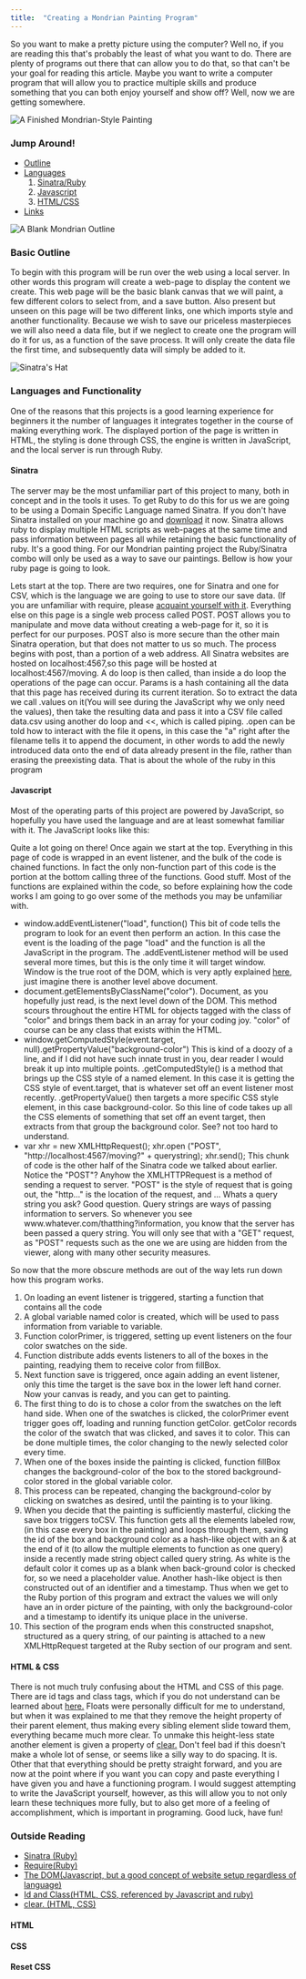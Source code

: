 ```yaml
---
title:  "Creating a Mondrian Painting Program"
---
```

<p class="article_para"> 
So you want to make a pretty picture using the computer?  Well no, if you are reading this that's probably the least of what you want to do.  There are plenty of programs out there that can allow you to do that, so that can't be your goal for reading this article.  Maybe you want to write a computer program that will allow you to practice multiple skills and produce something that you can both enjoy yourself and show off?  Well, now we are getting somewhere.
</p>

<div style="align-self: center;">
  <img src="{{ site.url }}/assets/Finished.png" alt ="A Finished Mondrian-Style Painting" class="mondrian">
</div>
<div>
  <h3>Jump Around!</h3>
  <ul>
    <li>
      <a href ="#basicOutline">Outline</a>
    </li>
    <li>
      <a href ="#languages">Languages</a>
      <ol>
        <li>
          <a href ="#sinatra">Sinatra/Ruby</a>
        </li>
        <li>
          <a href = "#javascript">Javascript</a>
        </li>
        <li>
          <a href = "#htmlCss">HTML/CSS</a>
        </li>
      </ol>
    </li>
    <li>
      <a href="#links">Links</a>
    </li>
  </ul>
</div>
<div style="align-self: center;">
  <img src="{{ site.url }}/assets/Blank.png" alt="A Blank Mondrian Outline" class="mondrian">
</div>
<h3 id ="basicOutline"> Basic Outline </h3>
<p class="article_para"> To begin with this program will be run over the web using a local server. In other words this program will create a web-page to display the content we create.  This web page will be the basic blank canvas that we will paint, a few different colors to select from, and a save button.  Also present but unseen on this page will be two different links, one which imports style and another functionality. Because we wish to save our priceless masterpieces we will also need a data file, but if we neglect to create one the program will do it for us, as a function of the save process.  It will only create the data file the first time, and subsequently data will simply be added to it. </p>
<div style="align-self: center">
  <img src="{{ site.url }}/assets/sinatra.png" alt="Sinatra's Hat" class="articleImage">
</div>

<h3 id ="languages">Languages and Functionality</h3>
<p class="article_para">One of the reasons that this projects is a good learning experience for beginners it the number of languages it integrates together in the course of making everything work.  The displayed portion of the page is written in HTML, the styling is done through CSS, the engine is written in JavaScript, and the local server is run through Ruby.</p>

<h4 id="sinatra">Sinatra</h4>
<p class="article_para">The server may be the most unfamiliar part of this project to many, both in concept and in the tools it uses.  To get Ruby to do this for us we are going to be using a Domain Specific Language named Sinatra. If you don't have Sinatra installed on your machine go and <a href="https://www.digitalocean.com/community/tutorials/how-to-install-and-get-started-with-sinatra-on-your-system-or-vps" target ="blank">download</a> it now. Sinatra allows ruby to display multiple HTML scripts as web-pages at the same time and pass information between pages all while retaining the basic functionality of ruby. It's a good thing. For our Mondrian painting project the Ruby/Sinatra combo will only be used as a way to save our paintings. Bellow is how your ruby page is going to look. </p>

<script src="https://gist.github.com/bdfairbanks/5371d9a8f19e19f58a5d6c64052b7a91.js"></script>

<p class="article_para">
Lets start at the top.  There are two requires, one for Sinatra and one for CSV, which is the language we are going to use to store our save data. (If you are unfamiliar with require, please <a href="http://rubylearning.com/satishtalim/including_other_files_in_ruby.html" target="blank">acquaint yourself with it</a>. Everything else on this page is a single web process called POST.  POST allows you to manipulate and move data without creating a web-page for it, so it is perfect for our purposes.  POST also is more secure than the other main Sinatra operation, but that does not matter to us so much.  The process begins with post, than a portion of a web address.  All Sinatra websites are hosted on localhost:4567,so this page will be hosted at localhost:4567/moving. A do loop is then called, than inside a do loop the operations of the page can occur.  Params is a hash containing all the data that this page has received during its current iteration. So to extract the data we call .values on it(You will see during the JavaScript why we only need the values), then take the resulting data and pass it into a CSV file called data.csv using another do loop and <<, which is called piping.  .open can be told how to interact with the file it opens, in this case the "a" right after the filename tells it to append the document, in other words to add the newly introduced data onto the end of data already present in the file, rather than erasing the preexisting data. That is about the whole of the ruby in this program
</p>

<h4 id= "javascript">Javascript</h4>
<p class="article_para">Most of the operating parts of this project are powered by JavaScript, so hopefully you have used the language and are at least somewhat familiar with it. The JavaScript looks like this:</p>

<script src="https://gist.github.com/bdfairbanks/0b2c6eec36edc5576b41a75857bd14af.js"></script>

<p class="article_para">Quite a lot going on there! Once again we start at the top.  Everything in this page of code is wrapped in an event listener, and the bulk of the code is chained functions.  In fact the only non-function part of this code is the portion at the bottom calling three of the functions.  Good stuff. Most of the functions are explained within the code, so before explaining how the code works I am going to go over some of the methods you may be unfamiliar with.</p>
<ul>
  <li> 
  window.addEventListener("load", function()  This bit of code tells the program to look for an event then perform an action.  In this case the event is the loading of the page "load" and the function is all the JavaScript in the program. The .addEventListener method will be used several more times, but this is the only time it will target window.  Window is the true root of the DOM, which is very aptly explained <a href = "https://www.w3schools.com/js/js_htmldom.asp" target="blank">here</a>, just imagine there is another level above document.
  </li>
  <li>
  document.getElementsByClassName("color").   Document, as you hopefully just read, is the next level down of the DOM.  This method scours throughout the entire HTML for objects tagged with the class of "color" and brings them back in an array for your coding joy.  "color" of course can be any class that exists within the HTML. 
  </li>
  <li>
  window.getComputedStyle(event.target, null).getPropertyValue("background-color") This is kind of a doozy of a line, and if I did not have such innate trust in you, dear reader I would break it up into multiple points. .getComputedStyle() is a method that brings up the CSS style of a named element.  In this case it is getting the CSS style of event.target, that is whatever set off an event listener most recently. .getPropertyValue() then targets a more specific CSS style element, in this case background-color.  So this line of code takes up all the CSS elements of something that set off an event target, then extracts from that group the background color.  See? not too hard to understand.
  </li>
  <li>
  var xhr = new XMLHttpRequest();
  xhr.open ("POST", "http://localhost:4567/moving?" + querystring);
  xhr.send();
  This chunk of code is the other half of the Sinatra code we talked about earlier.  Notice the "POST"?  Anyhow the XMLHTTPRequest is a method of sending a request to server.  "POST" is the style of request that is going out, the "http..." is the location of the request, and ... Whats a query string you ask?  Good question.  Query strings are ways of passing information to servers.  So whenever you see www.whatever.com/thatthing?information, you know that the server has been passed a query string.  You will only see that with a "GET" request, as "POST" requests such as the one we are using are hidden from the viewer, along with many other security measures.
  </li>
</ul>
<p class="article_para"> So now that the more obscure methods are out of the way lets run down how this program works. </p>

<ol>
  <li> 
  On loading an event listener is triggered, starting a function that contains all the code
  </li>
  <li> 
  A global variable named color is created, which will be used to pass information from variable to variable.
  </li>
  <li>
  Function colorPrimer, is triggered, setting up event listeners on the four color swatches on the side.
  </li>
  <li>
  Function distribute adds events listeners to all of the boxes in the painting, readying them to receive color from fillBox.
  </li>
  <li>
  Next function save is triggered, once again adding an event listener, only this time the target is the save box in the lower left hand corner.  Now your canvas is ready, and you can get to painting.
  </li>
  <li>
  The first thing to do is to chose a color from the swatches on the left hand side. When one of the swatches is clicked, the colorPrimer event trigger goes off, loading and running function getColor.  getColor records the color of the swatch that was clicked, and saves it to color.  This can be done multiple times, the color changing to the newly selected color every time. 
  </li>
  <li>
  When one of the boxes inside the painting is clicked, function fillBox changes the background-color of the box to the stored background-color stored in the global variable color.  
  </li>
  <li>
  This process can be repeated, changing the background-color by clicking on swatches as desired, until the painting is to your liking.
  </li>
  <li>
  When you decide that the painting is sufficiently masterful, clicking the save box triggers toCSV.  This function gets all the elements labeled row, (in this case every box in the painting) and loops through them, saving the id of the box and background color as a hash-like object with an & at the end of it (to allow the multiple elements to function as one query) inside a  recently made string object called query string. As white is the default color it comes up as a blank when back-ground color is checked for, so we need a placeholder value.  Another hash-like object is then constructed out of an identifier and a timestamp.  Thus when we get to the Ruby portion of this program and extract the values we will only have an in order picture of the painting, with only the background-color and a timestamp to identify its unique place in the universe.
  </li>
  <li>
  This section of the program ends when this constructed snapshot, structured as a query string, of our painting is attached to a new XMLHttpRequest targeted at the Ruby section of our program and sent.  
  </li>  
</ol>
<h4 id="htmlCss"> HTML & CSS</h4>

<p class="article_para"> There is not much truly confusing about the HTML and CSS of this page.  There are id tags and class tags, which if you do not understand can be learned about <a href = "https://css-tricks.com/the-difference-between-id-and-class/" target ="blank">here.</a> Floats were personally difficult for me to understand, but when it was explained to me that they remove the height property of their parent element, thus making every sibling element slide toward them, everything became much more clear.  To unmake this height-less state another element is given a property of <a href ="https://www.w3schools.com/cssref/pr_class_clear.asp" target = "blank"> clear.</a> Don't feel bad if this doesn't make a whole lot of sense, or seems like a silly way to do spacing.  It is.  Other that that everything should be pretty straight forward, and you are now at the point where if you want you can copy and paste everything I have given you and have a functioning program.  I would suggest attempting to write the JavaScript yourself, however, as this will allow you to not only learn these techniques more fully, but to also get more of a feeling of accomplishment, which is important in programing.  Good luck, have fun!</p>
<div>
  <h3 id="links"> Outside Reading</h3>
  <ul>
    <li>
      <a href = "https://www.digitalocean.com/community/tutorials/how-to-install-and-get-started-with-sinatra-on-your-system-or-vps" target = "blank"> Sinatra (Ruby)</a>
    </li>
    <li>
      <a href="http://rubylearning.com/satishtalim/including_other_files_in_ruby.html" target="blank"> Require(Ruby)</a>
    </li>
    <li>
      <a href = "https://www.w3schools.com/js/js_htmldom.asp" target="blank">The DOM(Javascript, but a good concept of website setup regardless of language)</a>
    </li>
    <li>
      <a href = "https://css-tricks.com/the-difference-between-id-and-class/" target ="blank">Id and Class(HTML, CSS, referenced by Javascript and ruby)</a>
    </li>
    <li>
      <a href ="https://www.w3schools.com/cssref/pr_class_clear.asp" target = "blank"> clear. (HTML, CSS)</a>
    </li>
  </ul>
</div>
<div class="monTable">
    <div style="margin-right: -100px">
      <h4>HTML</h4>
      <script src="https://gist.github.com/bdfairbanks/0c07732f45875d3b8d6f11ffe979920e.js"></script>
    </div>
    <div style="margin-right: -130px">
      <h4>CSS</h4>
      <script src="https://gist.github.com/bdfairbanks/65bf33e3189b0140bb0cefd7857ff575.js"></script>
    </div>
    <div>
      <h4>Reset CSS</h4>
      <script src="https://gist.github.com/bdfairbanks/436127624d2f476e54468422edcb4a99.js"></script>
    </div>
</div>